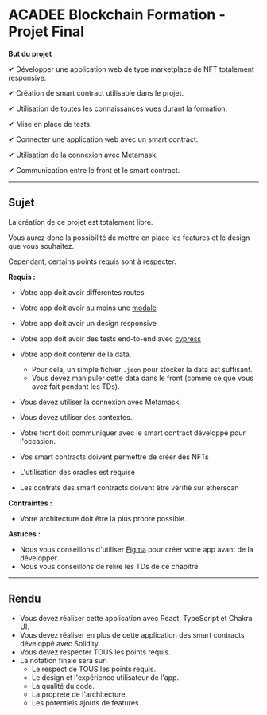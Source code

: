 # ACADEE Blockchain Formation - Projet Final

**But du projet**

✔ Développer une application web de type marketplace de NFT totalement responsive.

✔ Création de smart contract utilisable dans le projet.

✔ Utilisation de toutes les connaissances vues durant la formation.

✔ Mise en place de tests.

✔ Connecter une application web avec un smart contract.

✔ Utilisation de la connexion avec Metamask.

✔ Communication entre le front et le smart contract.

***
## Sujet

La création de ce projet est totalement libre.

Vous aurez donc la possibilité de mettre en place les features et le design que vous souhaitez.

Cependant, certains points requis sont à respecter.

**Requis :**
- Votre app doit avoir différentes routes
- Votre app doit avoir au moins une [modale](https://chakra-ui.com/docs/components/modal)
- Votre app doit avoir un design responsive
- Votre app doit avoir des tests end-to-end avec [cypress](https://www.cypress.io/)
- Votre app doit contenir de la data.
  - Pour cela, un simple fichier `.json` pour stocker la data est suffisant.
  - Vous devez manipuler cette data dans le front (comme ce que vous avez fait pendant les TDs).
- Vous devez utiliser la connexion avec Metamask.
- Vous devez utiliser des contextes.
- Votre front doit communiquer avec le smart contract développé pour l'occasion.

- Vos smart contracts doivent permettre de créer des NFTs
- L'utilisation des oracles est requise
- Les contrats des smart contracts doivent être vérifié sur etherscan

**Contraintes :**
- Votre architecture doit être la plus propre possible.

**Astuces :**
- Nous vous conseillons d'utiliser [Figma](https://www.figma.com/) pour créer votre app avant de la développer.
- Nous vous conseillons de relire les TDs de ce chapitre.

***
## Rendu

- Vous devez réaliser cette application avec React, TypeScript et Chakra UI.
- Vous devez réaliser en plus de cette application des smart contracts développé avec Solidity.
- Vous devez respecter TOUS les points requis.
- La notation finale sera sur:
  - Le respect de TOUS les points requis.
  - Le design et l'expérience utilisateur de l'app.
  - La qualité du code.
  - La propreté de l'architecture.
  - Les potentiels ajouts de features.
